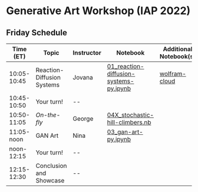 # Generative Art Workshop (IAP 2022)

## Friday Schedule

| Time (ET)     | Topic                         | Instructor     | Notebook       | Additional Notebook(s) |
| -----------   | ----------------------------- | -------------- |--------------- | ---------------------- |
| 10:05-10:45   | Reaction-Diffusion Systems    | Jovana           | [01_reaction-diffusion-systems-py.ipynb](https://github.com/gvarnavi/generative-art-iap/blob/master/01.28-Friday/01_reaction-diffusion-systems-py.ipynb) | [wolfram-cloud](https://www.wolframcloud.com/obj/gvarnavi/Published/01X_reaction-diffusion-systems.nb)|
| 10:45-10:50   | Your turn!                    | -- | | |
| 10:50-11:05   | _On-the-fly_                  | George         | [04X_stochastic-hill-climbers.nb](https://www.wolframcloud.com/obj/gvarnavi/Published/04X_stochastic-hill-climbers.nb) | |
| 11:05-noon    | GAN Art | Nina         | [03_gan-art-py.ipynb](https://github.com/gvarnavi/generative-art-iap/blob/master/01.28-Friday/03_gan-art-py.ipynb)| |
| noon-12:15    | Your turn!                    | -- | | |
| 12:15-12:30   | Conclusion and Showcase       | -- | | |

